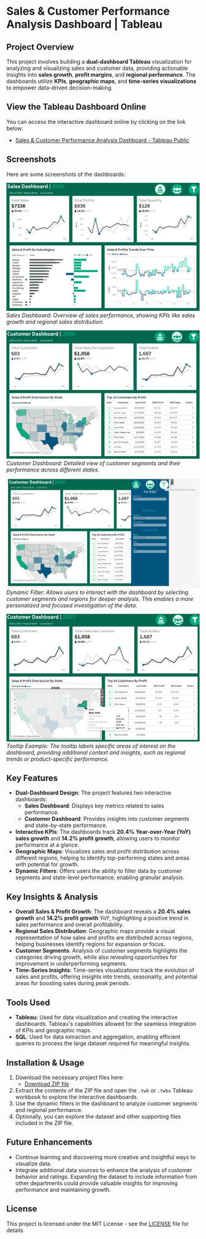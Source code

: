 # Sales & Customer Performance Analysis Dashboard | Tableau

## Project Overview
This project involves building a **dual-dashboard Tableau** visualization for analyzing and visualizing sales and customer data, providing actionable insights into **sales growth**, **profit margins**, and **regional performance**. The dashboards utilize **KPIs**, **geographic maps**, and **time-series visualizations** to empower data-driven decision-making.

## View the Tableau Dashboard Online
You can access the interactive dashboard online by clicking on the link below:
- [Sales & Customer Performance Analysis Dashboard - Tableau Public](https://public.tableau.com/views/SalesCustomerPerformanceAnalysisDashboard/SalesDashboard?:language=en-US&:sid=&:redirect=auth&:display_count=n&:origin=viz_share_link)

## Screenshots
Here are some screenshots of the dashboards:

![Sales Dashboard Screenshot](SalesDashboardOverview.png)  
*Sales Dashboard: Overview of sales performance, showing KPIs like sales growth and regional sales distribution.*

![Customer Dashboard Screenshot](CustomerDashboardOverview.png)  
*Customer Dashboard: Detailed view of customer segments and their performance across different states.*

![Dynamic Filter Screenshot](DynamicFilter.png)  
*Dynamic Filter: Allows users to interact with the dashboard by selecting customer segments and regions for deeper analysis. This enables a more personalized and focused investigation of the data.*

![Dynamic Example Tooltip Screenshot](DynamicExampleTooltip.png)  
*Tooltip Example: The tooltip labels specific areas of interest on the dashboard, providing additional context and insights, such as regional trends or product-specific performance.*

## Key Features
- **Dual-Dashboard Design**: The project features two interactive dashboards:
  - **Sales Dashboard**: Displays key metrics related to sales performance.
  - **Customer Dashboard**: Provides insights into customer segments and state-by-state performance.
- **Interactive KPIs**: The dashboards track **20.4% Year-over-Year (YoY) sales growth** and **14.2% profit growth**, allowing users to monitor performance at a glance.
- **Geographic Maps**: Visualizes sales and profit distribution across different regions, helping to identify top-performing states and areas with potential for growth.
- **Dynamic Filters**: Offers users the ability to filter data by customer segments and state-level performance, enabling granular analysis.

## Key Insights & Analysis
- **Overall Sales & Profit Growth**: The dashboard reveals a **20.4% sales growth** and **14.2% profit growth** YoY, highlighting a positive trend in sales performance and overall profitability.
- **Regional Sales Distribution**: Geographic maps provide a visual representation of how sales and profits are distributed across regions, helping businesses identify regions for expansion or focus.
- **Customer Segments**: Analysis of customer segments highlights the categories driving growth, while also revealing opportunities for improvement in underperforming segments.
- **Time-Series Insights**: Time-series visualizations track the evolution of sales and profits, offering insights into trends, seasonality, and potential areas for boosting sales during peak periods.

## Tools Used
- **Tableau**: Used for data visualization and creating the interactive dashboards. Tableau's capabilities allowed for the seamless integration of KPIs and geographic maps.
- **SQL**: Used for data extraction and aggregation, enabling efficient queries to process the large dataset required for meaningful insights.

## Installation & Usage
1. Download the necessary project files here:
   - [Download ZIP file](https://github.com/marlopenaga/Sales-Customer-Performance-Analysis-Dashboard/blob/main/Tableau%20Sales%20%26%20Customer%20Dashboard%20Project.zip)
2. Extract the contents of the ZIP file and open the `.twb` or `.twbx` Tableau workbook to explore the interactive dashboards.
3. Use the dynamic filters in the dashboard to analyze customer segments and regional performance.
4. Optionally, you can explore the dataset and other supporting files included in the ZIP file.

## Future Enhancements
- Continue learning and discovering more creative and insightful ways to visualize data.
- Integrate additional data sources to enhance the analysis of customer behavior and ratings. Expanding the dataset to include information from other departments could provide valuable insights for improving performance and maintaining growth.

## License
This project is licensed under the MIT License - see the [LICENSE](LICENSE) file for details.
